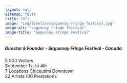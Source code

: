 ```yaml
---
layout: null
sitemap: false
title: 2011
image: "img/timeline/saguenay-fringe-festival.jpg"
image-alt: "saguenay fringe festival"
image-title: "Saguenay Fringe Festival"
---
```

##### Director & Founder - Saguenay Fringe Festival - Canada
5 000 Visitors  
September 1st to 4th  
7 Locations Chicoutimi Downtown  
22 Artists 100 Prestations